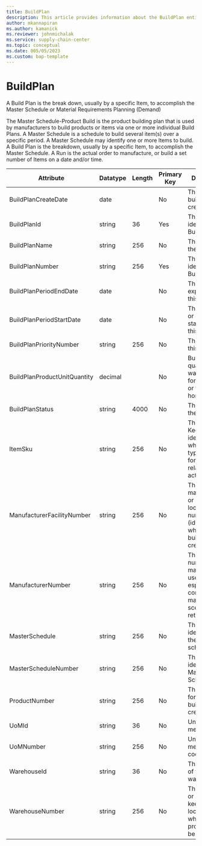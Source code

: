 ```yaml
---
title: BuildPlan
description: This article provides information about the BuildPlan entity.
author: mkannapiran
ms.author: kamanick
ms.reviewer: johnmichalak
ms.service: supply-chain-center
ms.topic: conceptual
ms.date: 005/05/2023
ms.custom: bap-template
---
```


# **BuildPlan**

A Build Plan is the break down, usually by a specific Item, to accomplish the Master Schedule or Material Requirements Planning (Demand)

The Master Schedule-Product Build is the product building plan that is used by manufacturers to build products or items via one or more individual Build Plans. A Master Schedule is a schedule to build several item(s) over a specific period. A Master Schedule may identify one or more Items to build. A Build Plan is the breakdown, usually by a specific Item, to accomplish the Master Schedule. A Run is the actual order to manufacture, or build a set number of Items on a date and/or time.


|	Attribute	|	Datatype	|	Length	|	Primary Key	|	Description	|
|---------------|--------|------|----------|-----------|
|	BuildPlanCreateDate	|	date	|		|	No	|	The date the build plan was created	|
|	BuildPlanId	|	string	|	36	|	Yes	|	The unique identifier of a Build Plan.	|
|	BuildPlanName	|	string	|	256	|	No	|	The name of the Build Plan.	|
|	BuildPlanNumber	|	string	|	256	|	Yes	|	The unique identifier of a Build Plan.	|
|	BuildPlanPeriodEndDate	|	date	|		|	No	|	The validity or expirty date of this record	|
|	BuildPlanPeriodStartDate	|	date	|		|	No	|	The beginning or effective start date of this record	|
|	BuildPlanPriorityNumber	|	string	|	256	|	No	|	The priority of this build plan	|
|	BuildPlanProductUnitQuantity	|	decimal	|		|	No	|	Build plan quantity that was planned for this period or time horizon	|
|	BuildPlanStatus	|	string	|	4000	|	No	|	The status of the build plan	|
|	ItemSku	|	string	|	256	|	No	|	The Stock Keeping Unit identifier, which is typically used for inventory-related activities.	|
|	ManufacturerFacilityNumber	|	string	|	256	|	No	|	The manufacturing or receiving location number (identifier) for which this build plan was created	|
|	ManufacturerNumber	|	string	|	256	|	No	|	The unique number of the manufacturer, useful especially in a contract manufacturer scenario or retail scenario	|
|	MasterSchedule	|	string	|	256	|	No	|	The unique identifier of the master schedule	|
|	MasterScheduleNumber	|	string	|	256	|	No	|	The unique identifier of a Master Schedule.	|
|	ProductNumber	|	string	|	256	|	No	|	The product for which the build plan was created	|
|	UoMId	|	string	|	36	|	No	|	Unit of measure Id	|
|	UoMNumber	|	string	|	256	|	No	|	Unit of measure ISO code	|
|	WarehouseId	|	string	|	36	|	No	|	The unique Id of the warehouse	|
|	WarehouseNumber	|	string	|	256	|	No	|	The location or stock keeping location where the product will be received	|
